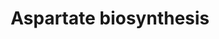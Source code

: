 ---
annotations:
- id: PW:0000028
  parent: classic metabolic pathway
  type: Pathway Ontology
  value: alanine, aspartate and glutamate metabolic pathway
authors:
- Khanspers
- MaintBot
- Mkutmon
- Eweitz
description: 'The first five steps of arginine biosynthesis in S. cerevisiae take
  place in the mitochondrion (CITS: [11553611])(CITS: [Hinnebusch]). This part of
  the pathway is known as the acetylated derivatives cycle because the acetyl group
  that is added to L-glutamate in the first step of the pathway is recycled via N-acetylglutamate
  generated in the fifth step. The enzymes that catalyze the second and third steps
  are encoded by a single gene (ARG5,6) that is translated into a pre-protein which
  is imported into mitochondria and cleaved there to yield two enzymes, N-acetylglutamate
  kinase and N-acetylglutamyl-phosphate reductase (CITS: [1649049]). These enzymes
  form a complex with each other and with N-acetylglutamate synthase, the first enzyme
  in the pathway, which may have implications for regulation of their activity (CITS:
  [11553611]).  The mitochondrial steps of the arginine biosynthesis pathway result
  in the formation of ornithine, which is exported to the cytoplasm by the transporter
  Ort1p (CITS: [8798783]). In the cytoplasm, L-ornithine is converted to L-arginine
  in three reactions mediated by ornithine carbamoyltransferase, arginosuccinate synthase,
  and argininosuccinate lyase.  Transcription of genes of the arginine biosynthetic
  pathway, as well as of other amino acid biosynthetic pathways, is activated by the
  transcription factor Gcn4p under conditions of amino acid starvation (CITS: [11390663])(CITS:
  [Hinnebusch]). Transcription of ARG1, ARG3, ARG5,6, and ARG8 is also repressed in
  the presence of arginine by the ArgR/Mcm1p complex, which consists of Arg80p, Arg81p,
  Arg82p, and Mcm1p (CITS: [14563547]). The transcriptional activator Gcn4p interacts
  with subunits of the ArgR/Mcm1p repressor, allowing for fine-tuning of transcriptional
  control in response to arginine availability (CITS: [15289616]).  SOURCE: SGD pathways,
  http://pathway.yeastgenome.org/server.html'
last-edited: 2021-05-20
organisms:
- Saccharomyces cerevisiae
redirect_from:
- /index.php/Pathway:WP1518
- /instance/WP1518
revision: null
schema-jsonld:
- '@context': https://schema.org/
  '@id': https://wikipathways.github.io/pathways/WP1518.html
  '@type': Dataset
  creator:
    '@type': Organization
    name: WikiPathways
  description: 'The first five steps of arginine biosynthesis in S. cerevisiae take
    place in the mitochondrion (CITS: [11553611])(CITS: [Hinnebusch]). This part of
    the pathway is known as the acetylated derivatives cycle because the acetyl group
    that is added to L-glutamate in the first step of the pathway is recycled via
    N-acetylglutamate generated in the fifth step. The enzymes that catalyze the second
    and third steps are encoded by a single gene (ARG5,6) that is translated into
    a pre-protein which is imported into mitochondria and cleaved there to yield two
    enzymes, N-acetylglutamate kinase and N-acetylglutamyl-phosphate reductase (CITS:
    [1649049]). These enzymes form a complex with each other and with N-acetylglutamate
    synthase, the first enzyme in the pathway, which may have implications for regulation
    of their activity (CITS: [11553611]).  The mitochondrial steps of the arginine
    biosynthesis pathway result in the formation of ornithine, which is exported to
    the cytoplasm by the transporter Ort1p (CITS: [8798783]). In the cytoplasm, L-ornithine
    is converted to L-arginine in three reactions mediated by ornithine carbamoyltransferase,
    arginosuccinate synthase, and argininosuccinate lyase.  Transcription of genes
    of the arginine biosynthetic pathway, as well as of other amino acid biosynthetic
    pathways, is activated by the transcription factor Gcn4p under conditions of amino
    acid starvation (CITS: [11390663])(CITS: [Hinnebusch]). Transcription of ARG1,
    ARG3, ARG5,6, and ARG8 is also repressed in the presence of arginine by the ArgR/Mcm1p
    complex, which consists of Arg80p, Arg81p, Arg82p, and Mcm1p (CITS: [14563547]).
    The transcriptional activator Gcn4p interacts with subunits of the ArgR/Mcm1p
    repressor, allowing for fine-tuning of transcriptional control in response to
    arginine availability (CITS: [15289616]).  SOURCE: SGD pathways, http://pathway.yeastgenome.org/server.html'
  keywords:
  - 2-oxoglutarate
  - AAT1
  - AAT2
  - ADP
  - ATP
  - HCO3-
  - L-aspartate
  - L-glutamate
  - PVC1
  - PVC2
  - oxaloacetic acid
  - phosphate
  - pyruvate
  license: CC0
  name: Aspartate biosynthesis
seo: CreativeWork
title: Aspartate biosynthesis
wpid: WP1518
---